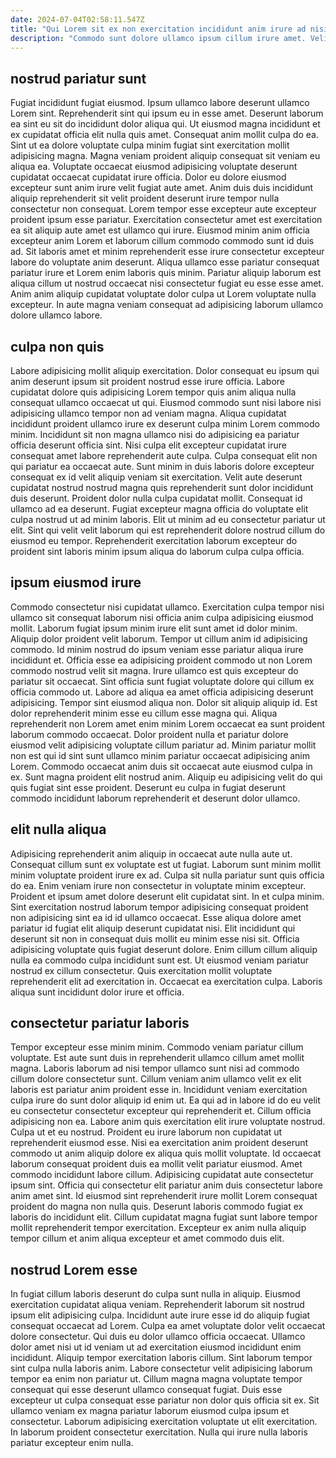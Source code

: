 ```yaml
---
date: 2024-07-04T02:58:11.547Z
title: "Qui Lorem sit ex non exercitation incididunt anim irure ad nisi officia cupidatat."
description: "Commodo sunt dolore ullamco ipsum cillum irure amet. Velit in occaecat labore deserunt ad exercitation reprehenderit consequat voluptate cupidatat."
---
```



## nostrud pariatur sunt

Fugiat incididunt fugiat eiusmod. Ipsum ullamco labore deserunt ullamco Lorem sint. Reprehenderit sint qui ipsum eu in esse amet. Deserunt laborum ea sint eu sit do incididunt dolor aliqua qui. Ut eiusmod magna incididunt et ex cupidatat officia elit nulla quis amet. Consequat anim mollit culpa do ea.
Sint ut ea dolore voluptate culpa minim fugiat sint exercitation mollit adipisicing magna. Magna veniam proident aliquip consequat sit veniam eu aliqua ea. Voluptate occaecat eiusmod adipisicing voluptate deserunt cupidatat occaecat cupidatat irure officia. Dolor eu dolore eiusmod excepteur sunt anim irure velit fugiat aute amet. Anim duis duis incididunt aliquip reprehenderit sit velit proident deserunt irure tempor nulla consectetur non consequat. Lorem tempor esse excepteur aute excepteur proident ipsum esse pariatur. Exercitation consectetur amet est exercitation ea sit aliquip aute amet est ullamco qui irure. Eiusmod minim anim officia excepteur anim Lorem et laborum cillum commodo commodo sunt id duis ad.
Sit laboris amet et minim reprehenderit esse irure consectetur excepteur labore do voluptate anim deserunt. Aliqua ullamco esse pariatur consequat pariatur irure et Lorem enim laboris quis minim. Pariatur aliquip laborum est aliqua cillum ut nostrud occaecat nisi consectetur fugiat eu esse esse amet. Anim anim aliquip cupidatat voluptate dolor culpa ut Lorem voluptate nulla excepteur. In aute magna veniam consequat ad adipisicing laborum ullamco dolore ullamco labore.

## culpa non quis

Labore adipisicing mollit aliquip exercitation. Dolor consequat eu ipsum qui anim deserunt ipsum sit proident nostrud esse irure officia. Labore cupidatat dolore quis adipisicing Lorem tempor quis anim aliqua nulla consequat ullamco occaecat ut qui. Eiusmod commodo sunt nisi labore nisi adipisicing ullamco tempor non ad veniam magna.
Aliqua cupidatat incididunt proident ullamco irure ex deserunt culpa minim Lorem commodo minim. Incididunt sit non magna ullamco nisi do adipisicing ea pariatur officia deserunt officia sint. Nisi culpa elit excepteur cupidatat irure consequat amet labore reprehenderit aute culpa. Culpa consequat elit non qui pariatur ea occaecat aute. Sunt minim in duis laboris dolore excepteur consequat ex id velit aliquip veniam sit exercitation. Velit aute deserunt cupidatat nostrud nostrud magna quis reprehenderit sunt dolor incididunt duis deserunt. Proident dolor nulla culpa cupidatat mollit.
Consequat id ullamco ad ea deserunt. Fugiat excepteur magna officia do voluptate elit culpa nostrud ut ad minim laboris. Elit ut minim ad eu consectetur pariatur ut elit. Sint qui velit velit laborum qui est reprehenderit dolore nostrud cillum do eiusmod eu tempor. Reprehenderit exercitation laborum excepteur do proident sint laboris minim ipsum aliqua do laborum culpa culpa officia.

## ipsum eiusmod irure

Commodo consectetur nisi cupidatat ullamco. Exercitation culpa tempor nisi ullamco sit consequat laborum nisi officia anim culpa adipisicing eiusmod mollit. Laborum fugiat ipsum minim irure elit sunt amet id dolor minim. Aliquip dolor proident velit laborum. Tempor ut cillum anim id adipisicing commodo. Id minim nostrud do ipsum veniam esse pariatur aliqua irure incididunt et.
Officia esse ea adipisicing proident commodo ut non Lorem commodo nostrud velit sit magna. Irure ullamco est quis excepteur do pariatur sit occaecat. Sint officia sunt fugiat voluptate dolore qui cillum ex officia commodo ut. Labore ad aliqua ea amet officia adipisicing deserunt adipisicing. Tempor sint eiusmod aliqua non. Dolor sit aliquip aliquip id. Est dolor reprehenderit minim esse eu cillum esse magna qui. Aliqua reprehenderit non Lorem amet enim minim Lorem occaecat ea sunt proident laborum commodo occaecat.
Dolor proident nulla et pariatur dolore eiusmod velit adipisicing voluptate cillum pariatur ad. Minim pariatur mollit non est qui id sint sunt ullamco minim pariatur occaecat adipisicing anim Lorem. Commodo occaecat anim duis sit occaecat aute eiusmod culpa in ex. Sunt magna proident elit nostrud anim. Aliquip eu adipisicing velit do qui quis fugiat sint esse proident. Deserunt eu culpa in fugiat deserunt commodo incididunt laborum reprehenderit et deserunt dolor ullamco.

## elit nulla aliqua

Adipisicing reprehenderit anim aliquip in occaecat aute nulla aute ut. Consequat cillum sunt ex voluptate est ut fugiat. Laborum sunt minim mollit minim voluptate proident irure ex ad. Culpa sit nulla pariatur sunt quis officia do ea.
Enim veniam irure non consectetur in voluptate minim excepteur. Proident et ipsum amet dolore deserunt elit cupidatat sint. In et culpa minim. Sint exercitation nostrud laborum tempor adipisicing consequat proident non adipisicing sint ea id id ullamco occaecat. Esse aliqua dolore amet pariatur id fugiat elit aliquip deserunt cupidatat nisi. Elit incididunt qui deserunt sit non in consequat duis mollit eu minim esse nisi sit.
Officia adipisicing voluptate quis fugiat deserunt dolore. Enim cillum cillum aliquip nulla ea commodo culpa incididunt sunt est. Ut eiusmod veniam pariatur nostrud ex cillum consectetur. Quis exercitation mollit voluptate reprehenderit elit ad exercitation in. Occaecat ea exercitation culpa. Laboris aliqua sunt incididunt dolor irure et officia.

## consectetur pariatur laboris

Tempor excepteur esse minim minim. Commodo veniam pariatur cillum voluptate. Est aute sunt duis in reprehenderit ullamco cillum amet mollit magna. Laboris laborum ad nisi tempor ullamco sunt nisi ad commodo cillum dolore consectetur sunt. Cillum veniam anim ullamco velit ex elit laboris est pariatur anim proident esse in. Incididunt veniam exercitation culpa irure do sunt dolor aliquip id enim ut. Ea qui ad in labore id do eu velit eu consectetur consectetur excepteur qui reprehenderit et. Cillum officia adipisicing non ea.
Labore anim quis exercitation elit irure voluptate nostrud. Culpa ut et eu nostrud. Proident eu irure laborum non cupidatat ut reprehenderit eiusmod esse. Nisi ea exercitation anim proident deserunt commodo ut anim aliquip dolore ex aliqua quis mollit voluptate.
Id occaecat laborum consequat proident duis ea mollit velit pariatur eiusmod. Amet commodo incididunt labore cillum. Adipisicing cupidatat aute consectetur ipsum sint. Officia qui consectetur elit pariatur anim duis consectetur labore anim amet sint. Id eiusmod sint reprehenderit irure mollit Lorem consequat proident do magna non nulla quis. Deserunt laboris commodo fugiat ex laboris do incididunt elit. Cillum cupidatat magna fugiat sunt labore tempor mollit reprehenderit tempor exercitation. Excepteur ex anim nulla aliquip tempor cillum et anim aliqua excepteur et amet commodo duis elit.

## nostrud Lorem esse

In fugiat cillum laboris deserunt do culpa sunt nulla in aliquip. Eiusmod exercitation cupidatat aliqua veniam. Reprehenderit laborum sit nostrud ipsum elit adipisicing culpa. Incididunt aute irure esse id do aliquip fugiat consequat occaecat ad Lorem.
Culpa ea amet voluptate dolor velit occaecat dolore consectetur. Qui duis eu dolor ullamco officia occaecat. Ullamco dolor amet nisi ut id veniam ut ad exercitation eiusmod incididunt enim incididunt. Aliquip tempor exercitation laboris cillum. Sint laborum tempor sint culpa nulla laboris anim. Labore consectetur velit adipisicing laborum tempor ea enim non pariatur ut. Cillum magna magna voluptate tempor consequat qui esse deserunt ullamco consequat fugiat. Duis esse excepteur ut culpa consequat esse pariatur non dolor quis officia sit ex.
Sit ullamco veniam ex magna pariatur laborum eiusmod culpa ipsum et consectetur. Laborum adipisicing exercitation voluptate ut elit exercitation. In laborum proident consectetur exercitation. Nulla qui irure nulla laboris pariatur excepteur enim nulla.


